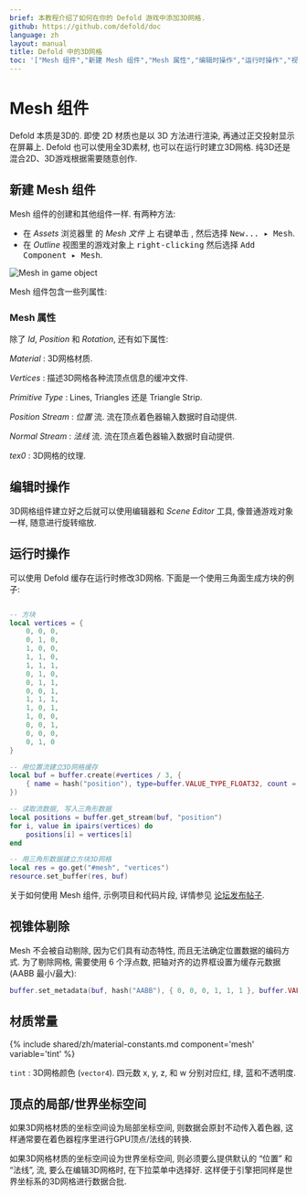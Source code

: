 ```yaml
---
brief: 本教程介绍了如何在你的 Defold 游戏中添加3D网格.
github: https://github.com/defold/doc
language: zh
layout: manual
title: Defold 中的3D网格
toc: '["Mesh 组件","新建 Mesh 组件","Mesh 属性","编辑时操作","运行时操作","视锥体剔除","材质常量","顶点的局部/世界坐标空间"]'
---
```


# Mesh 组件

Defold 本质是3D的. 即使 2D 材质也是以 3D 方法进行渲染, 再通过正交投射显示在屏幕上. Defold 也可以使用全3D素材, 也可以在运行时建立3D网格. 纯3D还是混合2D、3D游戏根据需要随意创作.

## 新建 Mesh 组件

Mesh 组件的创建和其他组件一样. 有两种方法:

- 在 *Assets* 浏览器里 的 *Mesh 文件* 上 <kbd>右键单击</kbd> , 然后选择 <kbd>New... ▸ Mesh</kbd>.
- 在 *Outline* 视图里的游戏对象上 <kbd>right-clicking</kbd> 然后选择 <kbd>Add Component ▸ Mesh</kbd>.

![Mesh in game object](/manuals/images/mesh/mesh.png)

Mesh 组件包含一些列属性:

### Mesh 属性

除了 *Id*, *Position* 和 *Rotation*, 还有如下属性:

*Material*
: 3D网格材质.

*Vertices*
: 描述3D网格各种流顶点信息的缓冲文件.

*Primitive Type*
: Lines, Triangles 还是 Triangle Strip.

*Position Stream*
: *位置* 流. 流在顶点着色器输入数据时自动提供.

*Normal Stream*
: *法线* 流. 流在顶点着色器输入数据时自动提供.

*tex0*
: 3D网格的纹理.

## 编辑时操作

3D网格组件建立好之后就可以使用编辑器和 *Scene Editor* 工具, 像普通游戏对象一样, 随意进行旋转缩放.

## 运行时操作

可以使用 Defold 缓存在运行时修改3D网格. 下面是一个使用三角面生成方块的例子:

```Lua

-- 方块
local vertices = {
	0, 0, 0,
	0, 1, 0,
	1, 0, 0,
	1, 1, 0,
	1, 1, 1,
	0, 1, 0,
	0, 1, 1,
	0, 0, 1,
	1, 1, 1,
	1, 0, 1,
	1, 0, 0,
	0, 0, 1,
	0, 0, 0,
	0, 1, 0
}

-- 用位置流建立3D网格缓存
local buf = buffer.create(#vertices / 3, {
	{ name = hash("position"), type=buffer.VALUE_TYPE_FLOAT32, count = 3 }
})

-- 读取流数据, 写入三角形数据
local positions = buffer.get_stream(buf, "position")
for i, value in ipairs(vertices) do
	positions[i] = vertices[i]
end

-- 用三角形数据建立方块3D网格
local res = go.get("#mesh", "vertices")
resource.set_buffer(res, buf)
```

关于如何使用 Mesh 组件, 示例项目和代码片段, 详情参见 [论坛发布帖子](https://forum.defold.com/t/mesh-component-in-defold-1-2-169-beta/65137).

## 视锥体剔除

Mesh 不会被自动剔除, 因为它们具有动态特性, 而且无法确定位置数据的编码方式. 为了剔除网格, 需要使用 6 个浮点数, 把轴对齐的边界框设置为缓存元数据 (AABB 最小/最大):

```lua
buffer.set_metadata(buf, hash("AABB"), { 0, 0, 0, 1, 1, 1 }, buffer.VALUE_TYPE_FLOAT32)
```

## 材质常量

{% include shared/zh/material-constants.md component='mesh' variable='tint' %}

`tint`
: 3D网格颜色 (`vector4`). 四元数 x, y, z, 和 w 分别对应红, 绿, 蓝和不透明度.

## 顶点的局部/世界坐标空间
如果3D网格材质的坐标空间设为局部坐标空间, 则数据会原封不动传入着色器, 这样通常要在着色器程序里进行GPU顶点/法线的转换.

如果3D网格材质的坐标空间设为世界坐标空间, 则必须要么提供默认的 “位置” 和 “法线”, 流, 要么在编辑3D网格时, 在下拉菜单中选择好. 这样便于引擎把同样是世界坐标系的3D网格进行数据合批.
